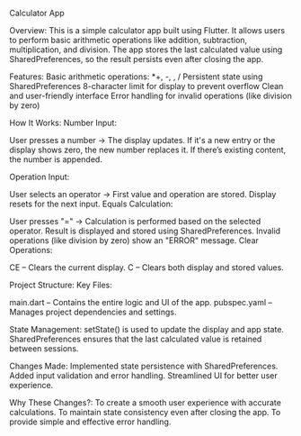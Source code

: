 Calculator App 

Overview:
This is a simple calculator app built using Flutter. It allows users to perform basic arithmetic operations like addition, subtraction, multiplication, and division. The app stores the last calculated value using SharedPreferences, so the result persists even after closing the app.

Features:
Basic arithmetic operations: *+, -, , /
Persistent state using SharedPreferences
8-character limit for display to prevent overflow
Clean and user-friendly interface
Error handling for invalid operations (like division by zero)

How It Works:
Number Input:

User presses a number → The display updates.
If it's a new entry or the display shows zero, the new number replaces it.
If there’s existing content, the number is appended.

Operation Input:

User selects an operator → First value and operation are stored.
Display resets for the next input.
Equals Calculation:

User presses "=" → Calculation is performed based on the selected operator.
Result is displayed and stored using SharedPreferences.
Invalid operations (like division by zero) show an "ERROR" message.
Clear Operations:

CE – Clears the current display.
C – Clears both display and stored values.

Project Structure:
Key Files:

main.dart – Contains the entire logic and UI of the app.
pubspec.yaml – Manages project dependencies and settings.

State Management:
setState() is used to update the display and app state.
SharedPreferences ensures that the last calculated value is retained between sessions.

Changes Made:
Implemented state persistence with SharedPreferences.
Added input validation and error handling.
Streamlined UI for better user experience.

Why These Changes?:
To create a smooth user experience with accurate calculations.
To maintain state consistency even after closing the app.
To provide simple and effective error handling.

